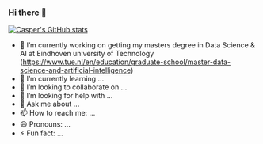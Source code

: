 ### Hi there 👋
[![Casper's GitHub stats](https://github-readme-stats.vercel.app/api?username=VakantieModus)](https://github.com/anuraghazra/github-readme-stats)

- 🔭 I’m currently working on getting my masters degree in Data Science & AI at Eindhoven university of Technology (https://www.tue.nl/en/education/graduate-school/master-data-science-and-artificial-intelligence)
- 🌱 I’m currently learning ...
- 👯 I’m looking to collaborate on ...
- 🤔 I’m looking for help with ...
- 💬 Ask me about ...
- 📫 How to reach me: ...
- 😄 Pronouns: ...
- ⚡ Fun fact: ...
<!--
**VakantieModus/VakantieModus** is a ✨ _special_ ✨ repository because its `README.md` (this file) appears on your GitHub profile.

Here are some ideas to get you started:

- 🔭 I’m currently working on ...
- 🌱 I’m currently learning ...
- 👯 I’m looking to collaborate on ...
- 🤔 I’m looking for help with ...
- 💬 Ask me about ...
- 📫 How to reach me: ...
- 😄 Pronouns: ...
- ⚡ Fun fact: ...
-->

